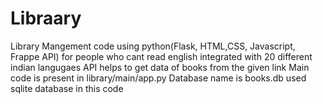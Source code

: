 # Libraary
Library Mangement code using python(Flask, HTML,CSS, Javascript, Frappe API) for people who cant read english integrated with 20 different indian langugaes
API helps to get data of books from the given link
Main code is present in library/main/app.py
Database name is books.db used sqlite database in this code
